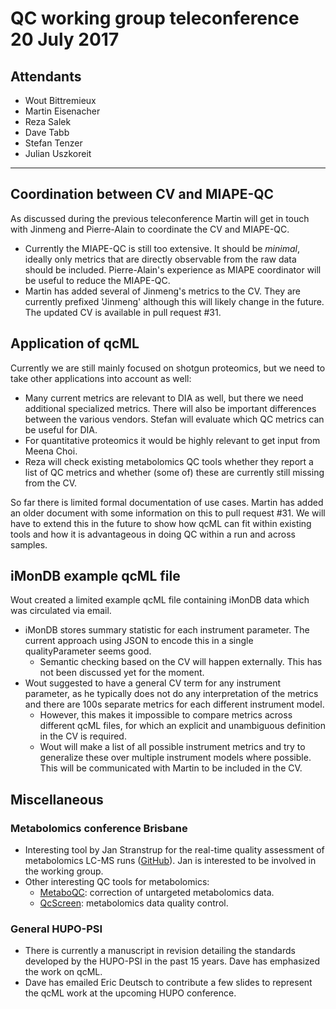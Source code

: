 # QC working group teleconference 20 July 2017

## Attendants

- Wout Bittremieux
- Martin Eisenacher
- Reza Salek
- Dave Tabb
- Stefan Tenzer
- Julian Uszkoreit

---

## Coordination between CV and MIAPE-QC

As discussed during the previous teleconference Martin will get in touch with Jinmeng and Pierre-Alain to coordinate the CV and MIAPE-QC.

- Currently the MIAPE-QC is still too extensive. It should be _minimal_, ideally only metrics that are directly observable from the raw data should be included. Pierre-Alain's experience as MIAPE coordinator will be useful to reduce the MIAPE-QC.
- Martin has added several of Jinmeng's metrics to the CV. They are currently prefixed 'Jinmeng' although this will likely change in the future. The updated CV is available in pull request #31.

## Application of qcML

Currently we are still mainly focused on shotgun proteomics, but we need to take other applications into account as well:

- Many current metrics are relevant to DIA as well, but there we need additional specialized metrics. There will also be important differences between the various vendors. Stefan will evaluate which QC metrics can be useful for DIA.
- For quantitative proteomics it would be highly relevant to get input from Meena Choi.
- Reza will check existing metabolomics QC tools whether they report a list of QC metrics and whether (some of) these are currently still missing from the CV.

So far there is limited formal documentation of use cases. Martin has added an older document with some information on this to pull request #31. We will have to extend this in the future to show how qcML can fit within existing tools and how it is advantageous in doing QC within a run and across samples.

## iMonDB example qcML file

Wout created a limited example qcML file containing iMonDB data which was circulated via email.

- iMonDB stores summary statistic for each instrument parameter. The current approach using JSON to encode this in a single qualityParameter seems good.
    - Semantic checking based on the CV will happen externally. This has not been discussed yet for the moment.
- Wout suggested to have a general CV term for any instrument parameter, as he typically does not do any interpretation of the metrics and there are 100s separate metrics for each different instrument model.
    - However, this makes it impossible to compare metrics across different qcML files, for which an explicit and unambiguous definition in the CV is required.
    - Wout will make a list of all possible instrument metrics and try to generalize these over multiple instrument models where possible. This will be communicated with Martin to be included in the CV.

## Miscellaneous

### Metabolomics conference Brisbane

- Interesting tool by Jan Stranstrup for the real-time quality assessment of metabolomics LC-MS runs ([GitHub](https://github.com/stanstrup/QC4Metabolomics)). Jan is interested to be involved in the working group.
- Other interesting QC tools for metabolomics:
    - [MetaboQC](http://www.sciencedirect.com/science/article/pii/S0039914017306033): correction of untargeted metabolomics data.
    - [QcScreen](https://bmcbioinformatics.biomedcentral.com/articles/10.1186/s12859-015-0783-x): metabolomics data quality control.

### General HUPO-PSI

- There is currently a manuscript in revision detailing the standards developed by the HUPO-PSI in the past 15 years. Dave has emphasized the work on qcML.
- Dave has emailed Eric Deutsch to contribute a few slides to represent the qcML work at the upcoming HUPO conference.
